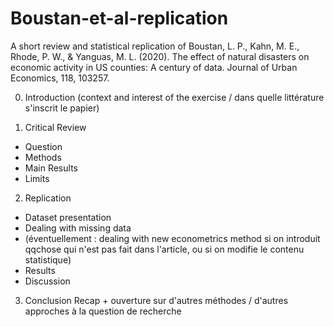 # Boustan-et-al-replication
A short review and statistical replication of Boustan, L. P., Kahn, M. E., Rhode, P. W., &amp; Yanguas, M. L. (2020). The effect of natural disasters on economic activity in US counties: A century of data. Journal of Urban Economics, 118, 103257.

0. Introduction (context and interest of the exercise / dans quelle littérature s'inscrit le papier)

2. Critical Review
- Question
- Methods 
- Main Results
- Limits

2. ⁠Replication
- Dataset presentation
- Dealing with missing data
- (éventuellement : dealing with new econometrics method si on introduit qqchose qui n'est pas fait dans l'article, ou si on modifie le contenu statistique)
- Results
- Discussion

3. Conclusion
Recap + ouverture sur d'autres méthodes / d'autres approches à la question de recherche
